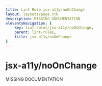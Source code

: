 ```yaml
---
title: Lint Rule jsx-a11y/noOnChange
layout: layouts/page.njk
description: MISSING DOCUMENTATION
eleventyNavigation: {
	key: lint-rules/jsx-a11y/noOnChange,
	parent: lint-rules,
	title: jsx-a11y/noOnChange
}
---
```


# jsx-a11y/noOnChange

MISSING DOCUMENTATION
